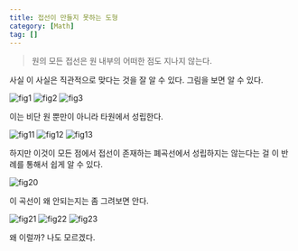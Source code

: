 ```yaml
---
title: 접선이 만들지 못하는 도형
category: [Math]
tag: []
---
```


> 원의 모든 접선은 원 내부의 어떠한 점도 지나지 않는다.

사실 이 사실은 직관적으로 맞다는 것을 잘 알 수 있다. 그림을 보면 알 수 있다.

![fig1](/assets/img/2021-04-02-no-tangent-shape-fig-1.png)
![fig2](/assets/img/2021-04-02-no-tangent-shape-fig-2.png)
![fig3](/assets/img/2021-04-02-no-tangent-shape-fig-3.png)

이는 비단 원 뿐만이 아니라 타원에서 성립한다.

![fig11](/assets/img/2021-04-02-no-tangent-shape-fig-11.png)
![fig12](/assets/img/2021-04-02-no-tangent-shape-fig-12.png)
![fig13](/assets/img/2021-04-02-no-tangent-shape-fig-13.png)

하지만 이것이 모든 점에서 접선이 존재하는 폐곡선에서 성립하지는 않는다는 걸 이 반례를 통해서 쉽게 알 수 있다.

![fig20](/assets/img/2021-04-02-no-tangent-shape-fig-20.png)

이 곡선이 왜 안되는지는 좀 그려보면 안다.

![fig21](/assets/img/2021-04-02-no-tangent-shape-fig-21.png)
![fig22](/assets/img/2021-04-02-no-tangent-shape-fig-22.png)
![fig23](/assets/img/2021-04-02-no-tangent-shape-fig-23.png)

왜 이럴까? 나도 모르겠다.